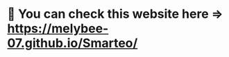 # 📲 You can check this website here => <a href="https://melybee-07.github.io/Smarteo/">https://melybee-07.github.io/Smarteo/</a>
